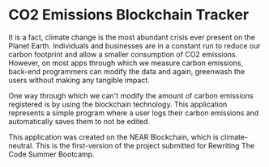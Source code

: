 # CO2 Emissions Blockchain Tracker

It is a fact, climate change is the most abundant crisis ever present on the Planet Earth. Individuals and businesses are in a constant run to reduce our carbon footprint and allow a smaller consumption of CO2 emissions. However, on most apps through which we measure carbon emissions, back-end programmers can modify the data and again, greenwash the users without making any tangible impact.

One way through which we can't modify the amount of carbon emissions registered is by using the blockchain technology. This application represents a simple program where a user logs their carbon emissions and automatically saves them to not be edited. 

This application was created on the NEAR Blockchain, which is climate-neutral. This is the first-version of the project submitted for Rewriting The Code Summer Bootcamp.

